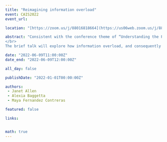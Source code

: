```yaml
---
title: "Reimagining information overload"
event: CAIS2022
event_url: 

location: "[https://zoom.us/j/88016818664](https://us06web.zoom.us/j/88016818664?wd=bWlEMk1oZ3FyWTVFNXZISUh4dlZJdz09)"

abstract: "Consistent with the conference theme of “Understanding the Past and Building the Future,” the COVID-19 pandemic offers a lens for reimagining the discipline’s conceptual understanding of information overload. Usually framed as a psychological, cognitive, or emotional phenomenon, research emphasizes individual coping strategies, information seeking, decision-making, and productivity (Bawden and Robinson 2009, 183-5; Eppler and Mengis 2004, 330-4; Savolainen 2007, 614-5). However, greater attention could be given to the social and relational aspects of information overload. Emerging research is starting to address these effects specific to undergraduates’ experience of overload throughout the ongoing COVID-19 pandemic (Cao et al. 2020, 3; Chang et al. 2020, 2-3; Händel et al. 2020, 8; Lui et al. 2021, 2-5). Using results from a recent survey of undergraduates at Western University, the proposed lightning talk will present potential directions for exploring the social and relational elements of pandemic-related overload.
</br>
The brief talk will explore how information overload, and consequently the strategies we use to mitigate it, may impact socially constructed perceptions of self, others, and our relative safety in the world (Chatman 1996, 203-4; McKenzie 2003, 20-21, 37). Interpreting the ever-changing glut of information will necessarily impact how we navigate COVID-19-related risks, policies, and information sharing within our relationships with others as well as with our social, cultural, and political bodies and institutions. Relational dynamics such as trust, authority, affinity, belonging, and respect will be explored. While public health policy has dictated some limits regarding in-person social interactions with others throughout the pandemic, the effect of COVID-19-related information sharing on the quality of those interactions is an exciting area for expanding the LIS discourse regarding information overload."

date: "2022-06-09T11:00:00Z"
date_end: "2022-06-09T12:00:00Z"

all_day: false

publishDate: "2022-01-01T00:00:00Z"

authors:
 - Janet Allen
 - Alexia Baggetta 
 - Maya Fernandez Contreras  

featured: false

links:


math: true
---
```


